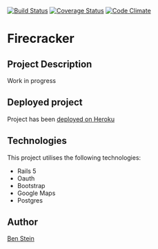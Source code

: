 <!-- # README

This README would normally document whatever steps are necessary to get the
application up and running.

Things you may want to cover:

* Ruby version

* System dependencies

* Configuration

* Database creation

* Database initialization

* How to run the test suite

* Services (job queues, cache servers, search engines, etc.)

* Deployment instructions

* ... -->

[![Build Status](https://travis-ci.org/bpstein/firecracker.svg?branch=master)](https://travis-ci.org/bpstein/firecracker) [![Coverage Status](https://coveralls.io/repos/github/bpstein/firecracker/badge.svg?branch=master)](https://coveralls.io/github/bpstein/firecracker?branch=master) [![Code Climate](https://codeclimate.com/github/bpstein/firecracker/badges/gpa.svg)](https://codeclimate.com/github/bpstein/firecracker)

# Firecracker

## Project Description
Work in progress 

## Deployed project
Project has been [deployed on Heroku](https://...)

## Technologies
This project utilises the following technologies:
* Rails 5
* Oauth
* Bootstrap 
* Google Maps
* Postgres

## Author
[Ben Stein](https://github.com/bpstein)